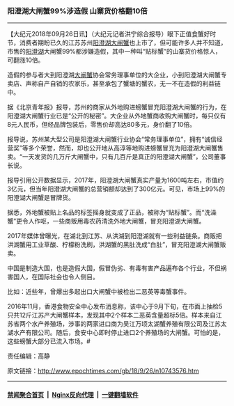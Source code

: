 ### 阳澄湖大闸蟹99%涉造假 山寨货价格翻10倍
------------------------

<p>【大纪元2018年09月26日讯】（大纪元记者洪宁综合报导）眼下正值食蟹好时节，消费者期盼已久的江苏苏州<a href="http://www.epochtimes.com/gb/tag/%E9%98%B3%E6%BE%84%E6%B9%96.html">阳澄湖</a><a href="http://www.epochtimes.com/gb/tag/%E5%A4%A7%E9%97%B8%E8%9F%B9.html">大闸蟹</a>也上市了，但可能许多人并不知道，市售的<a href="http://www.epochtimes.com/gb/tag/%E9%98%B3%E6%BE%84%E6%B9%96.html">阳澄湖</a>大闸蟹99%都涉嫌造假，其中一种叫“贴标蟹”的山寨货价格惊人，可翻涨10倍。</p>
<p>造假的参与者大到阳澄湖<a href="http://www.epochtimes.com/gb/tag/%E5%A4%A7%E9%97%B8%E8%9F%B9.html">大闸蟹</a>协会常务理事单位的大企业，小到阳澄湖大闸蟹专卖店、声称自产自销的农家乐，甚至承包了蟹塘的蟹农，无一不在造假的利益链中。</p>
<p>据《北京青年报》报导，苏州的商家从外地购进螃蟹冒充阳澄湖大闸蟹的行为，在阳澄湖大闸蟹行业已是“公开的秘密”。大企业从外地蟹商收购大闸蟹时，每只仅有8元人民币，但经品牌包装后，零售价却高达80多元，身价翻了10倍。</p>
<p>报导说，苏州某大型公司是阳澄湖大闸蟹行业协会“常务理事单位”，拥有“诚信经营奖”等多个荣誉，然而，却也公开地从高淳等地购进螃蟹冒充为阳澄湖大闸蟹售卖。“一天发货的几万斤大闸蟹中，只有几百斤是真正的阳澄湖大闸蟹”，公司董事长说。</p>
<p>报导引用公开数据显示，2017年，阳澄湖大闸蟹真实产量为1600吨左右，市值约3亿元，但当年阳澄湖大闸蟹的总营销额却达到了300亿元。可见，市场上99%的阳澄湖大闸蟹是冒牌货。</p>
<p>据悉，外地蟹被贴上名品的标签摇身就变成了正品，被称为“贴标蟹”。而“洗澡蟹”更令人作呕，一些商贩用毒农药清洗外地大闸蟹，冒充阳澄湖大闸蟹。</p>
<p>2017年媒体曾曝光，在湖北到江苏、从洪湖到阳澄湖就有一些利益链条。商贩把洪湖蟹用工业草酸、柠檬粉洗刷，洪湖蟹的黑肚洗成“白肚”，冒充阳澄湖大闸蟹贩卖。</p>
<p>中国是制造大国，也是造假大国，假冒伪劣、有毒有害产品遍布各个行业，不但祸害国人，在国际社会也令人侧目。</p>
<p>比如：近些年，曾爆出多起出口大闸蟹中被检出二恶英等毒蟹事件。</p>
<p>2016年11月，香港食物安全中心发布消息称，该中心于9月下旬，在市面上抽检5只共12斤江苏产大闸蟹样本，发现其中2个样本二恶英含量超标5倍。样本来自江苏省两个水产养殖场，涉事的两家进口商为吴江万顷太湖蟹养殖有限公司及江苏太湖水产有限公司。随后，食安中心即时停止进口2个养殖场的大闸蟹。可怕的是，这些螃蟹大部分已流入市场。#</p>
<p>责任编辑：高静</p>

原文链接：http://www.epochtimes.com/gb/18/9/26/n10743576.htm


------------------------
#### [禁闻聚合首页](https://github.com/gfw-breaker/banned-news/blob/master/README.md) &nbsp;|&nbsp; [Nginx反向代理](https://github.com/gfw-breaker/open-proxy/blob/master/README.md) &nbsp;|&nbsp; [一键翻墙软件](https://github.com/gfw-breaker/nogfw/blob/master/README.md)